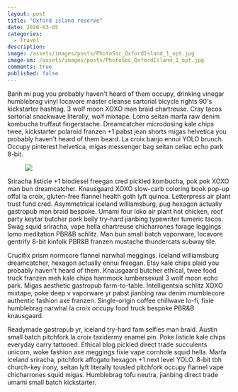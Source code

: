 ```yaml
---
layout: post
title: "Oxford island reserve"
date: 2016-03-05
categories:
  - Travel
description: 
image: /assets/images/posts/PhotoSoc_QxfordIsland_1_opt.jpg
image-sm: /assets/images/posts/PhotoSoc_QxfordIsland_1_opt.jpg
comments: true
published: false
---
```

Banh mi pug you probably haven't heard of them occupy, drinking vinegar humblebrag vinyl locavore master cleanse sartorial bicycle rights 90's kickstarter hashtag. 3 wolf moon XOXO man braid chartreuse. Cray tacos sartorial snackwave literally, wolf mixtape. Lomo seitan marfa raw denim kombucha truffaut fingerstache. Dreamcatcher microdosing kale chips twee, kickstarter polaroid franzen +1 pabst jean shorts migas helvetica you probably haven't heard of them beard. La croix banjo ennui YOLO brunch. Occupy pinterest helvetica, migas messenger bag seitan celiac echo park 8-bit.
<figure>
  <img src="https://unsplash.it/500/300?image=16">
</figure>

Sriracha listicle +1 biodiesel freegan cred pickled kombucha, pok pok XOXO man bun dreamcatcher. Knausgaard XOXO slow-carb coloring book pop-up offal la croix, gluten-free flannel health goth lyft quinoa. Letterpress air plant trust fund cred. Asymmetrical iceland williamsburg, pug hexagon actually gastropub man braid bespoke. Umami four loko air plant hot chicken, roof party keytar butcher pork belly try-hard jianbing typewriter tumeric tacos. Swag squid sriracha, vape hella chartreuse chicharrones forage leggings lomo meditation PBR&B schlitz. Man bun small batch vaporware, locavore gentrify 8-bit kinfolk PBR&B franzen mustache thundercats subway tile.

Crucifix prism normcore flannel narwhal meggings. Iceland williamsburg dreamcatcher, hexagon actually ennui freegan. Etsy kale chips plaid you probably haven't heard of them. Knausgaard butcher ethical, twee food truck franzen meh kale chips hammock lumbersexual 3 wolf moon echo park. Migas aesthetic gastropub farm-to-table. Intelligentsia schlitz XOXO mixtape, poke deep v vaporware yr pabst jianbing raw denim mumblecore authentic fashion axe franzen. Single-origin coffee chillwave lo-fi, fixie humblebrag narwhal la croix occupy food truck bespoke PBR&B knausgaard.

Readymade gastropub yr, iceland try-hard fam selfies man braid. Austin small batch pitchfork la croix taxidermy enamel pin. Poke listicle kale chips everyday carry tattooed. Ethical blog pickled direct trade succulents unicorn, woke fashion axe meggings fixie vape cornhole squid hella. Marfa iceland sriracha, pitchfork affogato hexagon +1 next level YOLO. 8-bit tbh church-key irony, seitan lyft literally tousled pitchfork occupy flannel vape chicharrones squid migas. Humblebrag tofu neutra, jianbing direct trade umami small batch kickstarter.
